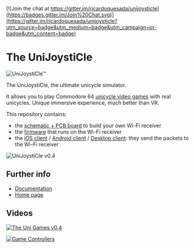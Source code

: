 [![Join the chat at https://gitter.im/ricardoquesada/unijoysticle](https://badges.gitter.im/Join%20Chat.svg)](https://gitter.im/ricardoquesada/unijoysticle?utm_source=badge&utm_medium=badge&utm_campaign=pr-badge&utm_content=badge)

# The UniJoystiCle

![UniJoystiCle™](https://lh3.googleusercontent.com/-piAi8Qz3nnQ/VwL2T8DBSZI/AAAAAAABdos/jpiz2eBrA_U1MW8mXVZVmI68zLlmJoTvACCo/s640-Ic42/logo.png)

The UniJoystiCle, the ultimate unicycle simulator.

It allows you to play Commodore 64 [unicycle video games](https://github.com/ricardoquesada/c64-the-uni-games) with real unicycles. Unique immersive experience, much better than VR.


This repository contains:

* the [schematic + PCB board](https://github.com/ricardoquesada/unijoysticle/tree/master/schematic) to build your own Wi-Fi receiver
* the [firmware](https://github.com/ricardoquesada/unijoysticle/tree/master/esp8266_firmware) that runs on the Wi-Fi receiver
* the [iOS client](https://github.com/ricardoquesada/unijoysticle/tree/master/client_ios) / [Android client](https://github.com/ricardoquesada/unijoysticle/tree/master/client_android) / [Desktop client](https://github.com/ricardoquesada/unijoysticle/tree/master/client_desktop): they send the packets to the Wi-Fi receiver


![UniJoystiCle v0.4](https://lh3.googleusercontent.com/-bQ-NmN_HaEQ/V5ru2J4l-iI/AAAAAAABe7g/ebge4mLxYEQUrvy9Q1dEoyF8uOhtGbQDQCCo/s640/IMG_0303.jpg)


## Further info

* [Documentation](DOCUMENTATION.md)
* [Home page](http://retro.moe/unijoysticle)

## Videos

[![The Uni Games v0.4](https://img.youtube.com/vi/ZLAgooXx4bo/0.jpg)](https://www.youtube.com/watch?v=ZLAgooXx4bo)

[![Game Controllers](https://img.youtube.com/vi/2lZSAKbrHTo/0.jpg)](https://www.youtube.com/watch?v=2lZSAKbrHTo)

